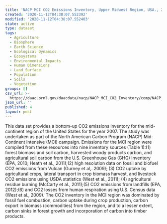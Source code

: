 ```yaml
---
title: 'NACP MCI CO2 Emissions Inventory, Upper Midwest Region, USA., 2007'
created: '2020-11-12T04:38:07.552392'
modified: '2020-11-12T04:38:07.552403'
state: active
type: dataset
tags:
  - Agriculture
  - Biosphere
  - Earth Science
  - Ecological Dynamics
  - Ecosystems
  - Environmental Impacts
  - Human Dimensions
  - Land Surface
  - Population
  - Soils
  - Vegetation
groups: []
csv_url: >-
  https://daac.ornl.gov/daacdata/nacp/NACP_MCI_CO2_Inventory/comp/NACP_MCI_US_County_Names.csv
json_url: ''
published: 4
layout: post
---
```

This data set provides a bottom-up CO2 emissions inventory for the mid-continent region of the United States for the year 2007. The study was undertaken as part of the North American Carbon Program (NACP) Mid-Continent Intensive (MCI) campaign. Emissions for the MCI region were compiled from these resources into nine inventory sources (Table 1):(1) forest biomass and soil carbon, harvested woody products carbon, and agricultural soil carbon from the U.S. Greenhouse Gas (GHG) Inventory (EPA, 2010; Heath et al., 2011);(2) high resolution data on fossil and biofuel CO2 emissions from Vulcan (Gurney et al,. 2009); (3) CO2 uptake by agricultural crops, lateral transport in crop biomass harvest, and livestock CO2 emissions using USDA statistics (West et al., 2011); (4) agricultural residue burning (McCarty et al., 2011);(5) CO2 emissions from landfills (EPA, 2012);(6) and CO2 losses from human respiration using U.S. Census data (West et al., 2009). The CO2 inventory in the MCI region was dominated by fossil fuel combustion, carbon uptake during crop production, carbon export in biomass (commodities) from the region, and to a lesser extent, carbon sinks in forest growth and incorporation of carbon into timber products.
